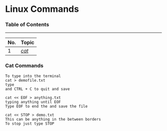 # Linux Commands 
### Table of Contents
---
| No. | Topic                                                                   |
| --- | ----------------------------------------------------------------------- |
| 1   | [*cat*]([https://github.com/prakash-sparrow/study-material/blob/main/Linux-Commands/newfile.md#cat-commands)
 
### Cat Commands
```
To type into the terminal
cat > demofile.txt
type
and CTRL + C to quit and save

cat << EOF > anything.txt
typing anything until EOF
Type EOF to end the and save the file

cat << STOP > demo.txt
This can be anything in the between borders
To stop just type STOP

```

